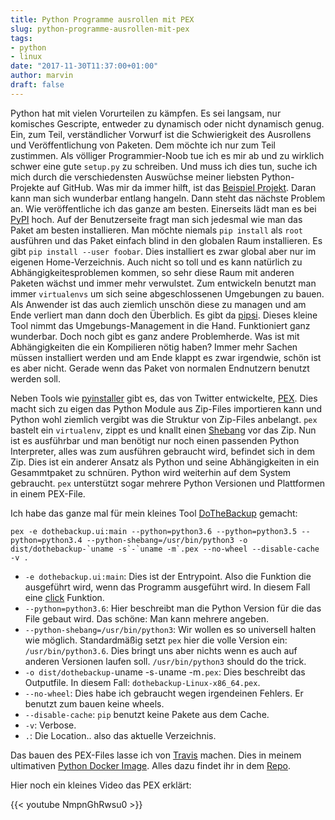 ```yaml
---
title: Python Programme ausrollen mit PEX
slug: python-programme-ausrollen-mit-pex
tags:
- python
- linux
date: "2017-11-30T11:37:00+01:00"
author: marvin
draft: false
---
```

Python hat mit vielen Vorurteilen zu kämpfen. Es sei langsam, nur komisches Gescripte, entweder zu dynamisch oder nicht dynamisch genug. Ein, zum Teil, verständlicher Vorwurf ist die Schwierigkeit des Ausrollens und Veröffentlichung von Paketen. Dem möchte ich nur zum Teil zustimmen. Als völliger Programmier-Noob tue ich es mir ab und zu wirklich schwer eine gute `setup.py` zu schreiben. Und muss ich dies tun, suche ich mich durch die verschiedensten Auswüchse meiner liebsten Python-Projekte auf GitHub. Was mir da immer hilft, ist das [Beispiel Projekt](https://github.com/pypa/sampleproject). Daran kann man sich wunderbar entlang hangeln. Dann steht das nächste Problem an. Wie veröffentliche ich das ganze am besten. Einerseits lädt man es bei [PyPI](https://pypi.org) hoch. Auf der Benutzerseite fragt man sich jedesmal wie man das Paket am besten installieren. Man möchte niemals `pip install` als `root` ausführen und das Paket einfach blind in den globalen Raum installieren. Es gibt `pip install --user foobar`. Dies installiert es zwar global aber nur im eigenen Home-Verzeichnis. Auch nicht so toll und es kann natürlich zu Abhängigkeitesproblemen kommen, so sehr diese Raum mit anderen Paketen wächst und immer mehr verwulstet. Zum entwickeln benutzt man immer `virtualenvs` um sich seine abgeschlossenen Umgebungen zu bauen. Als Anwender ist das auch ziemlich unschön diese zu managen und am Ende verliert man dann doch den Überblich. Es gibt da [pipsi](https://github.com/mitsuhiko/pipsi). Dieses kleine Tool nimmt das Umgebungs-Management in die Hand. Funktioniert ganz wunderbar. Doch noch gibt es ganz andere Problemherde. Was ist mit Abhängigkeiten die ein Kompilieren nötig haben? Immer mehr Sachen müssen installiert werden und am Ende klappt es zwar irgendwie, schön ist es aber nicht. Gerade wenn das Paket von normalen Endnutzern benutzt werden soll.

Neben Tools wie [pyinstaller](http://www.pyinstaller.org/) gibt es, das von Twitter entwickelte, [PEX](https://github.com/pantsbuild/pex). Dies macht sich zu eigen das Python Module aus Zip-Files importieren kann und Python wohl ziemlich vergibt was die Struktur von Zip-Files anbelangt. `pex` bastelt ein `virtualenv`, zippt es und knallt einen [Shebang](https://de.wikipedia.org/wiki/Shebang) vor das Zip. Nun ist es ausführbar und man benötigt nur noch einen passenden Python Interpreter, alles was zum ausführen gebraucht wird, befindet sich in dem Zip. Dies ist ein anderer Ansatz als Python und seine Abhängigkeiten in ein Gesammtpaket zu schnüren. Python wird weiterhin auf dem System gebraucht. `pex` unterstützt sogar mehrere Python Versionen und Plattformen in einem PEX-File.

Ich habe das ganze mal für mein kleines Tool [DoTheBackup](https://github.com/xsteadfastx/DoTheBackup) gemacht:

```
pex -e dothebackup.ui:main --python=python3.6 --python=python3.5 --python=python3.4 --python-shebang=/usr/bin/python3 -o dist/dothebackup-`uname -s`-`uname -m`.pex --no-wheel --disable-cache -v .
```

- `-e dothebackup.ui:main`: Dies ist der Entrypoint. Also die Funktion die ausgeführt wird, wenn das Programm ausgeführt wird. In diesem Fall eine [click](http://click.pocoo.org/) Funktion.
- `--python=python3.6`: Hier beschreibt man die Python Version für die das File gebaut wird. Das schöne: Man kann mehrere angeben.
- `--python-shebang=/usr/bin/python3`: Wir wollen es so universell halten wie möglich. Standardmäßig setzt `pex` hier die volle Version ein: `/usr/bin/python3.6`. Dies bringt uns aber nichts wenn es auch auf anderen Versionen laufen soll. `/usr/bin/python3` should do the trick.
- `-o dist/dothebackup-`uname -s`-`uname -m`.pex`: Dies beschreibt das Outputfile. In diesem Fall: `dothebackup-Linux-x86_64.pex`.
- `--no-wheel`: Dies habe ich gebraucht wegen irgendeinen Fehlers. Er benutzt zum bauen keine wheels.
- `--disable-cache`: `pip` benutzt keine Pakete aus dem Cache.
- `-v`: Verbose.
- `.`: Die Location.. also das aktuelle Verzeichnis.

Das bauen des PEX-Files lasse ich von [Travis](https://travis-ci.org/) machen. Dies in meinem ultimativen [Python Docker Image](https://hub.docker.com/r/xsteadfastx/tox-python/). Alles dazu findet ihr in dem [Repo](https://github.com/xsteadfastx/dothebackup).

Hier noch ein kleines Video das PEX erklärt:

{{< youtube NmpnGhRwsu0 >}}